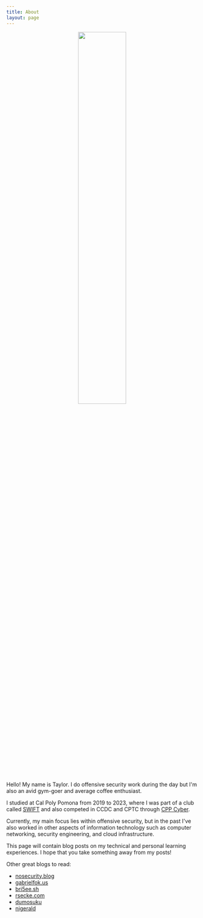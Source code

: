 ```yaml
---
title: About
layout: page
---
```


<p align="center">
  <img src="../assets/images/profile-morefull.jpg" width="50%"/>
</p>

Hello! My name is Taylor. I do offensive security work during the day but I'm also an avid gym-goer and average coffee enthusiast.

I studied at Cal Poly Pomona from 2019 to 2023, where I was part of a club called [SWIFT](https://www.calpolyswift.org/) and also competed in CCDC and CPTC through [CPP Cyber](https://cysec.team/).

Currently, my main focus lies within offensive security, but in the past I've also worked in other aspects of information technology such as computer networking, security engineering, and cloud infrastructure.

This page will contain blog posts on my technical and personal learning experiences. I hope that you take something away from my posts!

Other great blogs to read:
- [nosecurity.blog](https://nosecurity.blog/)
- [gabrielfok.us](https://gabrielfok.us/)
- [bri5ee.sh](https://bri5ee.sh/)
- [rsecke.com](https://rsecke.com/)
- [dumosuku](https://tranderrick1.github.io/)
- [nigerald](https://dtsec.us/)